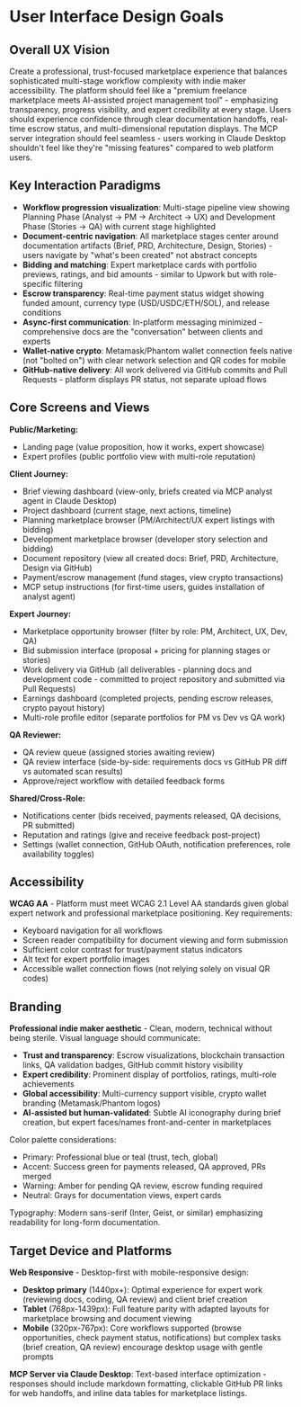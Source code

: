 # User Interface Design Goals

## Overall UX Vision

Create a professional, trust-focused marketplace experience that balances sophisticated multi-stage workflow complexity with indie maker accessibility. The platform should feel like a "premium freelance marketplace meets AI-assisted project management tool" - emphasizing transparency, progress visibility, and expert credibility at every stage. Users should experience confidence through clear documentation handoffs, real-time escrow status, and multi-dimensional reputation displays. The MCP server integration should feel seamless - users working in Claude Desktop shouldn't feel like they're "missing features" compared to web platform users.

## Key Interaction Paradigms

- **Workflow progression visualization**: Multi-stage pipeline view showing Planning Phase (Analyst → PM → Architect → UX) and Development Phase (Stories → QA) with current stage highlighted
- **Document-centric navigation**: All marketplace stages center around documentation artifacts (Brief, PRD, Architecture, Design, Stories) - users navigate by "what's been created" not abstract concepts
- **Bidding and matching**: Expert marketplace cards with portfolio previews, ratings, and bid amounts - similar to Upwork but with role-specific filtering
- **Escrow transparency**: Real-time payment status widget showing funded amount, currency type (USD/USDC/ETH/SOL), and release conditions
- **Async-first communication**: In-platform messaging minimized - comprehensive docs are the "conversation" between clients and experts
- **Wallet-native crypto**: Metamask/Phantom wallet connection feels native (not "bolted on") with clear network selection and QR codes for mobile
- **GitHub-native delivery**: All work delivered via GitHub commits and Pull Requests - platform displays PR status, not separate upload flows

## Core Screens and Views

**Public/Marketing:**
- Landing page (value proposition, how it works, expert showcase)
- Expert profiles (public portfolio view with multi-role reputation)

**Client Journey:**
- Brief viewing dashboard (view-only, briefs created via MCP analyst agent in Claude Desktop)
- Project dashboard (current stage, next actions, timeline)
- Planning marketplace browser (PM/Architect/UX expert listings with bidding)
- Development marketplace browser (developer story selection and bidding)
- Document repository (view all created docs: Brief, PRD, Architecture, Design via GitHub)
- Payment/escrow management (fund stages, view crypto transactions)
- MCP setup instructions (for first-time users, guides installation of analyst agent)

**Expert Journey:**
- Marketplace opportunity browser (filter by role: PM, Architect, UX, Dev, QA)
- Bid submission interface (proposal + pricing for planning stages or stories)
- Work delivery via GitHub (all deliverables - planning docs and development code - committed to project repository and submitted via Pull Requests)
- Earnings dashboard (completed projects, pending escrow releases, crypto payout history)
- Multi-role profile editor (separate portfolios for PM vs Dev vs QA work)

**QA Reviewer:**
- QA review queue (assigned stories awaiting review)
- QA review interface (side-by-side: requirements docs vs GitHub PR diff vs automated scan results)
- Approve/reject workflow with detailed feedback forms

**Shared/Cross-Role:**
- Notifications center (bids received, payments released, QA decisions, PR submitted)
- Reputation and ratings (give and receive feedback post-project)
- Settings (wallet connection, GitHub OAuth, notification preferences, role availability toggles)

## Accessibility

**WCAG AA** - Platform must meet WCAG 2.1 Level AA standards given global expert network and professional marketplace positioning. Key requirements:
- Keyboard navigation for all workflows
- Screen reader compatibility for document viewing and form submission
- Sufficient color contrast for trust/payment status indicators
- Alt text for expert portfolio images
- Accessible wallet connection flows (not relying solely on visual QR codes)

## Branding

**Professional indie maker aesthetic** - Clean, modern, technical without being sterile. Visual language should communicate:
- **Trust and transparency**: Escrow visualizations, blockchain transaction links, QA validation badges, GitHub commit history visibility
- **Expert credibility**: Prominent display of portfolios, ratings, multi-role achievements
- **Global accessibility**: Multi-currency support visible, crypto wallet branding (Metamask/Phantom logos)
- **AI-assisted but human-validated**: Subtle AI iconography during brief creation, but expert faces/names front-and-center in marketplaces

Color palette considerations:
- Primary: Professional blue or teal (trust, tech, global)
- Accent: Success green for payments released, QA approved, PRs merged
- Warning: Amber for pending QA review, escrow funding required
- Neutral: Grays for documentation views, expert cards

Typography: Modern sans-serif (Inter, Geist, or similar) emphasizing readability for long-form documentation.

## Target Device and Platforms

**Web Responsive** - Desktop-first with mobile-responsive design:
- **Desktop primary** (1440px+): Optimal experience for expert work (reviewing docs, coding, QA review) and client brief creation
- **Tablet** (768px-1439px): Full feature parity with adapted layouts for marketplace browsing and document viewing
- **Mobile** (320px-767px): Core workflows supported (browse opportunities, check payment status, notifications) but complex tasks (brief creation, QA review) encourage desktop usage with gentle prompts

**MCP Server via Claude Desktop**: Text-based interface optimization - responses should include markdown formatting, clickable GitHub PR links for web handoffs, and inline data tables for marketplace listings.
